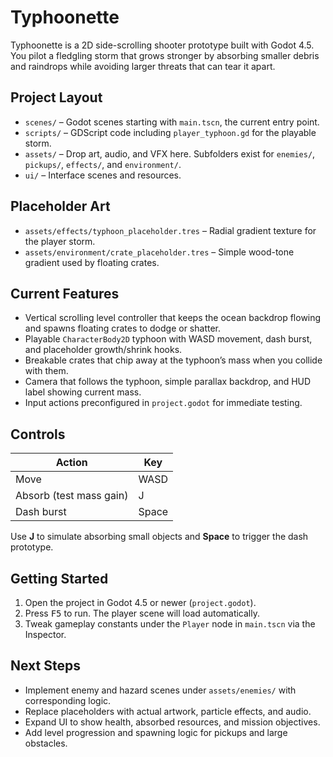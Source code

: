 # Typhoonette

Typhoonette is a 2D side-scrolling shooter prototype built with Godot 4.5. You pilot a fledgling storm that grows stronger by absorbing smaller debris and raindrops while avoiding larger threats that can tear it apart.

## Project Layout

- `scenes/` – Godot scenes starting with `main.tscn`, the current entry point.
- `scripts/` – GDScript code including `player_typhoon.gd` for the playable storm.
- `assets/` – Drop art, audio, and VFX here. Subfolders exist for `enemies/`, `pickups/`, `effects/`, and `environment/`.
- `ui/` – Interface scenes and resources.

## Placeholder Art

- `assets/effects/typhoon_placeholder.tres` – Radial gradient texture for the player storm.
- `assets/environment/crate_placeholder.tres` – Simple wood-tone gradient used by floating crates.

## Current Features

- Vertical scrolling level controller that keeps the ocean backdrop flowing and spawns floating crates to dodge or shatter.
- Playable `CharacterBody2D` typhoon with WASD movement, dash burst, and placeholder growth/shrink hooks.
- Breakable crates that chip away at the typhoon’s mass when you collide with them.
- Camera that follows the typhoon, simple parallax backdrop, and HUD label showing current mass.
- Input actions preconfigured in `project.godot` for immediate testing.

## Controls

| Action  | Key |
|---------|-----|
| Move    | WASD |
| Absorb (test mass gain) | J |
| Dash burst | Space |

Use **J** to simulate absorbing small objects and **Space** to trigger the dash prototype.

## Getting Started

1. Open the project in Godot 4.5 or newer (`project.godot`).
2. Press <kbd>F5</kbd> to run. The player scene will load automatically.
3. Tweak gameplay constants under the `Player` node in `main.tscn` via the Inspector.

## Next Steps

- Implement enemy and hazard scenes under `assets/enemies/` with corresponding logic.
- Replace placeholders with actual artwork, particle effects, and audio.
- Expand UI to show health, absorbed resources, and mission objectives.
- Add level progression and spawning logic for pickups and large obstacles.
